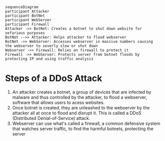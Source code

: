 ```mermaid
sequenceDiagram
participant Attacker
participant BotNet
participant WebServer
participant Firewall
Attacker ->> BotNet: Creates a botnet to shut down website for nefarious purposes
BotNet -->> Attacker: Helps attacker to flood webserver
BotNet ->> WebServer: Accesses webserver in massive numbers causing the webserver to severly slow or shut down
Webserver ->> Firewall: Relies on firewall to protect it
Firewall ->> WebServer: Protects server from botnet floods by protecting IP and using traffic analysis
```
# Steps of a DDoS Attack
1. An attacker creates a botnet, a group of devices that are infected by malware and thus controlled by the attacker, to flood a webserver, software that allows users to acess websites.
2. Once botnet is created, they are unleashed to the webserver by the attacker all at once to flood and disrupt it. This is called a DDoS (Distributed Denial-of-Service) attack.
3. Webserver can use what's called a firewall, a common defensive system that watches server traffic, to find the harmful botnets, protecting the server
